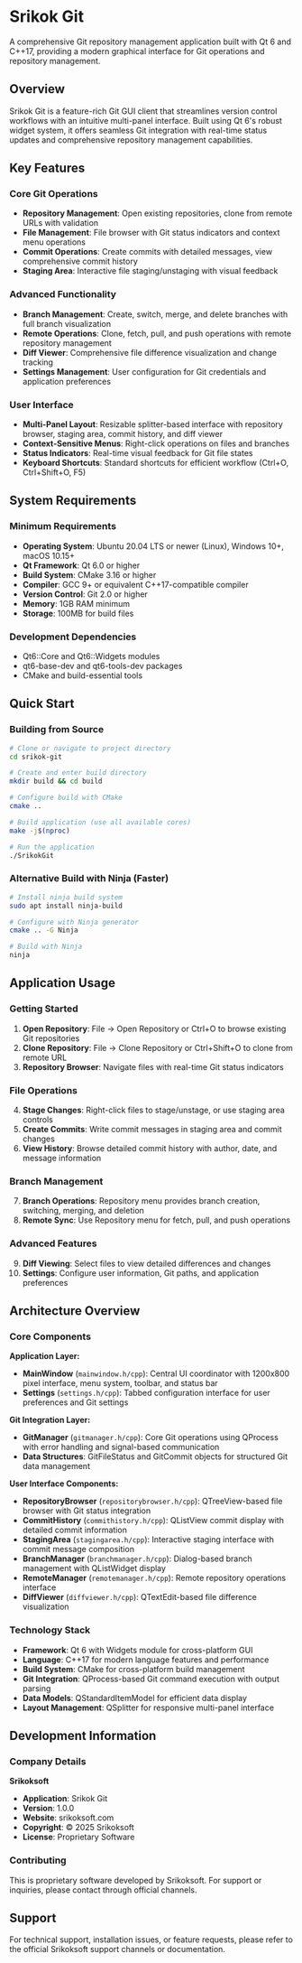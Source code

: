 # Srikok Git

A comprehensive Git repository management application built with Qt 6 and C++17, providing a modern graphical interface for Git operations and repository management.

## Overview

Srikok Git is a feature-rich Git GUI client that streamlines version control workflows with an intuitive multi-panel interface. Built using Qt 6's robust widget system, it offers seamless Git integration with real-time status updates and comprehensive repository management capabilities.

## Key Features

### Core Git Operations
- **Repository Management**: Open existing repositories, clone from remote URLs with validation
- **File Management**: File browser with Git status indicators and context menu operations
- **Commit Operations**: Create commits with detailed messages, view comprehensive commit history
- **Staging Area**: Interactive file staging/unstaging with visual feedback

### Advanced Functionality
- **Branch Management**: Create, switch, merge, and delete branches with full branch visualization
- **Remote Operations**: Clone, fetch, pull, and push operations with remote repository management
- **Diff Viewer**: Comprehensive file difference visualization and change tracking
- **Settings Management**: User configuration for Git credentials and application preferences

### User Interface
- **Multi-Panel Layout**: Resizable splitter-based interface with repository browser, staging area, commit history, and diff viewer
- **Context-Sensitive Menus**: Right-click operations on files and branches
- **Status Indicators**: Real-time visual feedback for Git file states
- **Keyboard Shortcuts**: Standard shortcuts for efficient workflow (Ctrl+O, Ctrl+Shift+O, F5)

## System Requirements

### Minimum Requirements
- **Operating System**: Ubuntu 20.04 LTS or newer (Linux), Windows 10+, macOS 10.15+
- **Qt Framework**: Qt 6.0 or higher
- **Build System**: CMake 3.16 or higher
- **Compiler**: GCC 9+ or equivalent C++17-compatible compiler
- **Version Control**: Git 2.0 or higher
- **Memory**: 1GB RAM minimum
- **Storage**: 100MB for build files

### Development Dependencies
- Qt6::Core and Qt6::Widgets modules
- qt6-base-dev and qt6-tools-dev packages
- CMake and build-essential tools

## Quick Start

### Building from Source

```bash
# Clone or navigate to project directory
cd srikok-git

# Create and enter build directory
mkdir build && cd build

# Configure build with CMake
cmake ..

# Build application (use all available cores)
make -j$(nproc)

# Run the application
./SrikokGit
```

### Alternative Build with Ninja (Faster)

```bash
# Install ninja build system
sudo apt install ninja-build

# Configure with Ninja generator
cmake .. -G Ninja

# Build with Ninja
ninja
```

## Application Usage

### Getting Started
1. **Open Repository**: File → Open Repository or Ctrl+O to browse existing Git repositories
2. **Clone Repository**: File → Clone Repository or Ctrl+Shift+O to clone from remote URL
3. **Repository Browser**: Navigate files with real-time Git status indicators

### File Operations
4. **Stage Changes**: Right-click files to stage/unstage, or use staging area controls
5. **Create Commits**: Write commit messages in staging area and commit changes
6. **View History**: Browse detailed commit history with author, date, and message information

### Branch Management
7. **Branch Operations**: Repository menu provides branch creation, switching, merging, and deletion
8. **Remote Sync**: Use Repository menu for fetch, pull, and push operations

### Advanced Features
9. **Diff Viewing**: Select files to view detailed differences and changes
10. **Settings**: Configure user information, Git paths, and application preferences

## Architecture Overview

### Core Components

**Application Layer:**
- **MainWindow** (`mainwindow.h/cpp`): Central UI coordinator with 1200x800 pixel interface, menu system, toolbar, and status bar
- **Settings** (`settings.h/cpp`): Tabbed configuration interface for user preferences and Git settings

**Git Integration Layer:**
- **GitManager** (`gitmanager.h/cpp`): Core Git operations using QProcess with error handling and signal-based communication
- **Data Structures**: GitFileStatus and GitCommit objects for structured Git data management

**User Interface Components:**
- **RepositoryBrowser** (`repositorybrowser.h/cpp`): QTreeView-based file browser with Git status integration
- **CommitHistory** (`commithistory.h/cpp`): QListView commit display with detailed commit information
- **StagingArea** (`stagingarea.h/cpp`): Interactive staging interface with commit message composition
- **BranchManager** (`branchmanager.h/cpp`): Dialog-based branch management with QListWidget display
- **RemoteManager** (`remotemanager.h/cpp`): Remote repository operations interface
- **DiffViewer** (`diffviewer.h/cpp`): QTextEdit-based file difference visualization

### Technology Stack
- **Framework**: Qt 6 with Widgets module for cross-platform GUI
- **Language**: C++17 for modern language features and performance
- **Build System**: CMake for cross-platform build management
- **Git Integration**: QProcess-based Git command execution with output parsing
- **Data Models**: QStandardItemModel for efficient data display
- **Layout Management**: QSplitter for responsive multi-panel interface

## Development Information

### Company Details
**Srikoksoft**
- **Application**: Srikok Git
- **Version**: 1.0.0
- **Website**: srikoksoft.com
- **Copyright**: © 2025 Srikoksoft
- **License**: Proprietary Software

### Contributing
This is proprietary software developed by Srikoksoft. For support or inquiries, please contact through official channels.

## Support

For technical support, installation issues, or feature requests, please refer to the official Srikoksoft support channels or documentation.